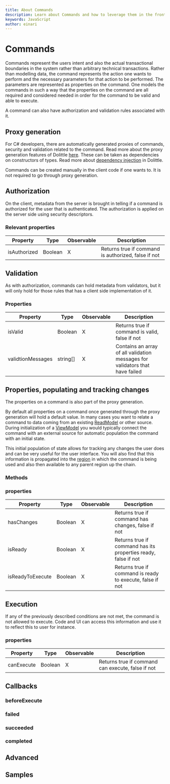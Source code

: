 ```yaml
---
title: About Commands
description: Learn about Commands and how to leverage them in the frontend
keywords: JavaScript
author: einari
---
```

# Commands

Commands represent the users intent and also the actual transactional boundaries in the system rather than arbitrary technical transactions.
Rather than modelling data, the command represents the action one wants to perform and the necessary
parameters for that action to be performed. The parameters are represented as properties on the command.
One models the commands in such a way that the properties on the command are all required and considered needed in order for the command
to be valid and able to execute.

A command can also have authorization and validation rules associated with it.

## Proxy generation

For C# developers, there are automatically generated proxies of commands, security and validation related to the command.
Read more about the proxy generation features of Dolittle [here](proxy_generation.md).
These can be taken as dependencies on constructors of types. Read more about [dependency injection](dependency_injection.md) in Dolittle.

Commands can be created manually in the client code if one wants to. It is not required to go through proxy generation.

## Authorization

On the client, metadata from the server is brought in telling if a command is authorized for the user
that is authenticated. The authorization is applied on the server side using security descriptors.

### Relevant properties

| Property     | Type    | Observable | Description                                         |
| ------------ | ------- | ---------- | --------------------------------------------------- |
| isAuthorized | Boolean | X          | Returns true if command is authorized, false if not |

## Validation

As with authorization, commands can hold metadata from validators, but it will only hold for those rules that has a client side implementation of it.

### Properties

| Property          | Type     | Observable | Description                                                                  |
| ----------------- | -------- | ---------- | ---------------------------------------------------------------------------- |
| isValid           | Boolean  | X          | Returns true if command is valid, false if not                               |
| validtionMessages | string[] | X          | Contains an array of all validation messages for validators that have failed |

## Properties, populating and tracking changes

The properties on a command is also part of the proxy generation.

By default all properties on a command once generated through the proxy generation will hold a default value.
In many cases you want to relate a command to data coming from an existing [ReadModel](../read_model.md) or other source.
During initialization of a [ViewModel](../view_models.md) you would typically connect the command with an external source
for automatic population the command with an initial state.

This initial population of state allows for tracking any changes the user does and can be very useful for the user interface.
You will also find that this information is propagated into the [region](../regions.md) in which the command is being used and also
then available to any parent region up the chain.

### Methods

### properties

| Property         | Type    | Observable | Description                                                    |
| ---------------- | ------- | ---------- | -------------------------------------------------------------- |
| hasChanges       | Boolean | X          | Returns true if command has changes, false if not              |
| isReady          | Boolean | X          | Returns true if command has its properties ready, false if not |
| isReadyToExecute | Boolean | X          | Returns true if command is ready to execute, false if not      |

## Execution

If any of the previously described conditions are not met, the command is not allowed to execute.
Code and UI can access this information and use it to reflect this to user for instance.

### properties

| Property     | Type    | Observable | Description                                       |
| ------------ | ------- | ---------- | ------------------------------------------------- |
| canExecute   | Boolean | X          | Returns true if command can execute, false if not |


## Callbacks

### beforeExecute

### failed

### succeeded

### completed

## Advanced

## Samples